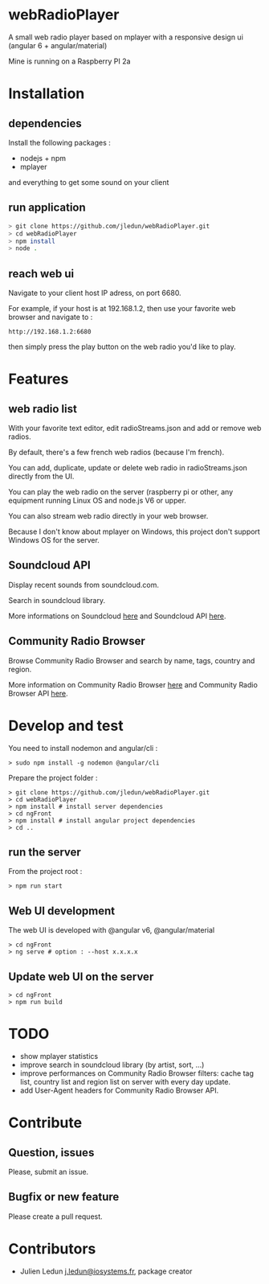 # webRadioPlayer

A small web radio player based on mplayer with a responsive design ui (angular 6 + angular/material)

Mine is running on a Raspberry PI 2a

# Installation

## dependencies

Install the following packages :
* nodejs + npm
* mplayer

and everything to get some sound on your client

## run application

```bash
> git clone https://github.com/jledun/webRadioPlayer.git
> cd webRadioPlayer
> npm install
> node .
```

## reach web ui

Navigate to your client host IP adress, on port 6680.

For example, if your host is at 192.168.1.2, then use your favorite web browser and navigate to :

```
http://192.168.1.2:6680
```

then simply press the play button on the web radio you'd like to play.

# Features

## web radio list

With your favorite text editor, edit radioStreams.json and add or remove web radios.

By default, there's a few french web radios (because I'm french).

You can add, duplicate, update or delete web radio in radioStreams.json directly from the UI.

You can play the web radio on the server (raspberry pi or other, any equipment running Linux OS and node.js V6 or upper.

You can also stream web radio directly in your web browser.

Because I don't know about mplayer on Windows, this project don't support Windows OS for the server.

## Soundcloud API

Display recent sounds from soundcloud.com.

Search in soundcloud library.

More informations on Soundcloud [here](https://soundcloud.com/ "Soundcloud.com") and Soundcloud API [here](https://developers.soundcloud.com/ "Soundcloud API").

## Community Radio Browser

Browse Community Radio Browser and search by name, tags, country and region.

More information on Community Radio Browser [here](http://www.radio-browser.info/gui/#/ "Community Radio Browser") and Community Radio Browser API [here](http://www.radio-browser.info/webservice "Community Radio Browser API").

# Develop and test

You need to install nodemon and angular/cli :

```
> sudo npm install -g nodemon @angular/cli
```

Prepare the project folder :

```
> git clone https://github.com/jledun/webRadioPlayer.git
> cd webRadioPlayer
> npm install # install server dependencies
> cd ngFront
> npm install # install angular project dependencies
> cd ..
```

## run the server

From the project root :

```
> npm run start
```

## Web UI development

The web UI is developed with @angular v6, @angular/material

```
> cd ngFront
> ng serve # option : --host x.x.x.x
```

## Update web UI on the server

```
> cd ngFront
> npm run build
```

# TODO

* show mplayer statistics
* improve search in soundcloud library (by artist, sort, ...)
* improve performances on Community Radio Browser filters: cache tag list, country list and region list on server with every day update.
* add User-Agent headers for Community Radio Browser API.

# Contribute

## Question, issues

Please, submit an issue.

## Bugfix or new feature

Please create a pull request.

# Contributors

* Julien Ledun <j.ledun@iosystems.fr>, package creator

